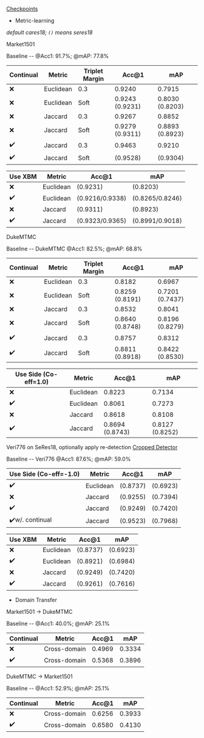 [Checkpoints](https://drive.google.com/drive/folders/1GC8CXXfMbfCR_-hJaMKGTNUx2-XU9Gp4?usp=sharing)
* Metric-learning

*default cares18; `()` means seres18*

Market1501 

Baseline -- @Acc1: 91.7%; @mAP: 77.8%

| Continual | Metric    | Triplet Margin | Acc@1           | mAP             |
|-----------|-----------|----------------|-----------------|-----------------|
| ❌         | Euclidean | 0.3            | 0.9240          | 0.7915          |
| ❌         | Euclidean | Soft           | 0.9243 (0.9231) | 0.8030 (0.8203) |
| ❌         | Jaccard   | 0.3            | 0.9267          | 0.8852          |
| ❌         | Jaccard   | Soft           | 0.9279 (0.9311) | 0.8893 (0.8923) |
| ✔️        | Jaccard   | 0.3            | 0.9463          | 0.9210          |
| ✔️        | Jaccard   | Soft           | (0.9528)        | (0.9304)        |

| Use XBM | Metric    | Acc@1           | mAP             |
|---------|-----------|-----------------|-----------------|
| ❌       | Euclidean | (0.9231)        | (0.8203)        |
| ✔️      | Euclidean | (0.9216/0.9338) | (0.8265/0.8246) |
| ❌       | Jaccard   | (0.9311)        | (0.8923)        |
| ✔️      | Jaccard   | (0.9323/0.9365) | (0.8991/0.9018) |

DukeMTMC

Baseline -- DukeMTMC @Acc1: 82.5%; @mAP: 68.8%

| Continual | Metric    | Triplet Margin | Acc@1           | mAP             |
|-----------|-----------|----------------|-----------------|-----------------|
| ❌         | Euclidean | 0.3            | 0.8182          | 0.6967          |
| ❌         | Euclidean | Soft           | 0.8259 (0.8191) | 0.7201 (0.7437) |
| ❌         | Jaccard   | 0.3            | 0.8532          | 0.8041          |
| ❌         | Jaccard   | Soft           | 0.8640 (0.8748) | 0.8196 (0.8279) |
| ✔️        | Jaccard   | 0.3            | 0.8757          | 0.8312          |
| ✔️        | Jaccard   | Soft           | 0.8811 (0.8918) | 0.8422 (0.8530) |

| Use Side (Co-eff=1.0) | Metric    | Acc@1           | mAP             |
|-----------------------|-----------|-----------------|-----------------|
| ❌                     | Euclidean | 0.8223          | 0.7134          |
| ✔️                    | Euclidean | 0.8061          | 0.7273          |
| ❌                     | Jaccard   | 0.8618          | 0.8108          |
| ✔️                    | Jaccard   | 0.8694 (0.8743) | 0.8127 (0.8252) |

Veri776 on SeRes18, optionally apply re-detection [Cropped Detector](https://drive.google.com/file/d/1SYwGRfH9fSAt_keZahbDFMVhjscD5kZ9/view?usp=drive_link)

Baseline -- Veri776 @Acc1: 87.6%; @mAP: 59.0%

| Use Side (Co-eff=-1.0) | Metric    | Acc@1    | mAP      |
|------------------------|-----------|----------|----------|
| ✔️                     | Euclidean | (0.8737) | (0.6923) |
| ❌                      | Jaccard   | (0.9255) | (0.7394) |
| ✔️                     | Jaccard   | (0.9249) | (0.7420) |
| ✔️w/. continual        | Jaccard   | (0.9523) | (0.7968) |

| Use XBM | Metric    | Acc@1    | mAP      |
|---------|-----------|----------|----------|
| ❌       | Euclidean | (0.8737) | (0.6923) |
| ✔️      | Euclidean | (0.8921) | (0.6984) |
| ❌       | Jaccard   | (0.9249) | (0.7420) |
| ✔️      | Jaccard   | (0.9261) | (0.7616) |

* Domain Transfer

Market1501 -> DukeMTMC

Baseline -- @Acc1: 40.0%; @mAP: 25.1%

| Continual | Metric       | Acc@1  | mAP    |
|-----------|--------------|--------|--------|
| ❌         | Cross-domain | 0.4969 | 0.3334 |
| ✔️        | Cross-domain | 0.5368 | 0.3896 |

DukeMTMC -> Market1501

Baseline -- @Acc1: 52.9%; @mAP: 25.1%

| Continual | Metric       | Acc@1  | mAP    |
|-----------|--------------|--------|--------|
| ❌         | Cross-domain | 0.6256 | 0.3933 |
| ✔️        | Cross-domain | 0.6580 | 0.4130 |